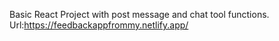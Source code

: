 Basic React Project with post message and chat tool functions.
Url:https://feedbackappfrommy.netlify.app/
